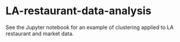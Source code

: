# LA-restaurant-data-analysis

See the Jupyter notebook for an example of clustering applied to LA restaurant and market data. 
